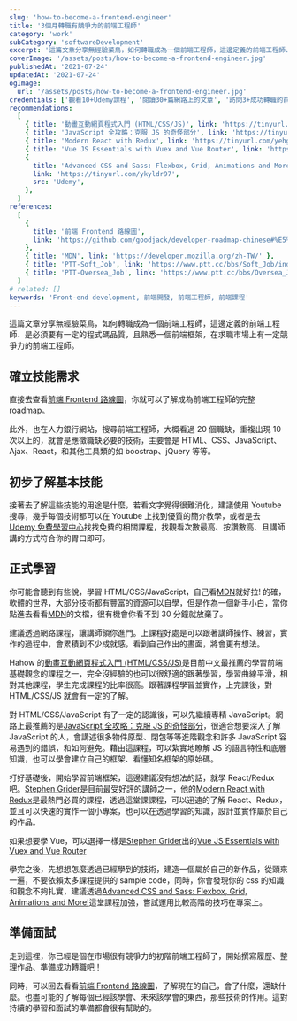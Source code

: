 ```yaml
---
slug: 'how-to-become-a-frontend-engineer'
title: '3個月轉職有競爭力的前端工程師'
category: 'work'
subCategory: 'softwareDevelopment'
excerpt: '這篇文章分享無經驗菜鳥，如何轉職成為一個前端工程師，這邊定義的前端工程師．是必須要有一定的程式碼品質，且熟悉一個前端框架，在求職市場上有一定競爭力的前端工程師。'
coverImage: '/assets/posts/how-to-become-a-frontend-engineer.jpg'
publishedAt: '2021-07-24'
updatedAt: '2021-07-24'
ogImage:
  url: '/assets/posts/how-to-become-a-frontend-engineer.jpg'
credentials: ['觀看10+Udemy課程', '閱讀30+篇網路上的文章', '訪問3+成功轉職的前端工程師']
recommendations:
  [
    { title: '動畫互動網頁程式入門 (HTML/CSS/JS)', link: 'https://tinyurl.com/ye77kpm3', src: 'Hahow' },
    { title: 'JavaScript 全攻略：克服 JS 的奇怪部分', link: 'https://tinyurl.com/yemfgsgj', src: 'Udemy' },
    { title: 'Modern React with Redux', link: 'https://tinyurl.com/yehgynsv', src: 'Udemy' },
    { title: 'Vue JS Essentials with Vuex and Vue Router', link: 'https://tinyurl.com/yzp53825', src: 'Udemy' },
    {
      title: 'Advanced CSS and Sass: Flexbox, Grid, Animations and More!',
      link: 'https://tinyurl.com/ykyldr97',
      src: 'Udemy',
    },
  ]
references:
  [
    {
      title: '前端 Frontend 路線圖',
      link: 'https://github.com/goodjack/developer-roadmap-chinese#%E5%89%8D%E7%AB%AF-frontend-%E8%B7%AF%E7%B7%9A%E5%9C%96',
    },
    { title: 'MDN', link: 'https://developer.mozilla.org/zh-TW/' },
    { title: 'PTT-Soft_Job', link: 'https://www.ptt.cc/bbs/Soft_Job/index.html' },
    { title: 'PTT-Oversea_Job', link: 'https://www.ptt.cc/bbs/Oversea_Job/index.html' },
  ]
# related: []
keywords: 'Front-end development, 前端開發, 前端工程師, 前端課程'
---
```


這篇文章分享無經驗菜鳥，如何轉職成為一個前端工程師，這邊定義的前端工程師．是必須要有一定的程式碼品質，且熟悉一個前端框架，在求職市場上有一定競爭力的前端工程師。

## 確立技能需求

直接去查看[前端 Frontend 路線圖](https://github.com/goodjack/developer-roadmap-chinese#%E5%89%8D%E7%AB%AF-frontend-%E8%B7%AF%E7%B7%9A%E5%9C%96)，你就可以了解成為前端工程師的完整 roadmap。

此外，也在人力銀行網站，搜尋前端工程師，大概看過 20 個職缺，重複出現 10 次以上的，就會是應徵職缺必要的技術，主要會是 HTML、CSS、JavaScript、Ajax、React，和其他工具類的如 boostrap、jQuery 等等。

## 初步了解基本技能

接著去了解這些技能的用途是什麼，若看文字覺得很難消化，建議使用 Youtube 搜尋，幾乎每個技術都可以在 Youtube 上找到優質的簡介教學，或者是去 [Udemy 免費學習中心](https://tinyurl.com/yfbaghja)找找免費的相關課程，找觀看次數最高、按讚數高、且講師講的方式符合你的胃口即可。

## 正式學習

你可能會聽到有些說，學習 HTML/CSS/JavaScript，自己看[MDN](https://developer.mozilla.org/zh-TW/)就好拉! 的確，軟體的世界，大部分技術都有豐富的資源可以自學，但是作為一個新手小白，當你點進去看看[MDN](https://developer.mozilla.org/zh-TW/)的文檔，很有機會你看不到 30 分鐘就放棄了。

建議透過網路課程，讓講師領你進門。上課程好處是可以跟著講師操作、練習，實作的過程中，會累積到不少成就感，看到自己作出的畫面，將會更有想法。

Hahow 的[動畫互動網頁程式入門 (HTML/CSS/JS)](https://tinyurl.com/ye77kpm3 "affiliate")是目前中文最推薦的學習前端基礎觀念的課程之一，完全沒經驗的也可以很舒適的跟著學習，學習曲線平滑，相對其他課程，學生完成課程的比率很高。跟著課程學習並實作，上完課後，對 HTML/CSS/JS 就會有一定的了解。

對 HTML/CSS/JavaScript 有了一定的認識後，可以先繼續專精 JavaScript。網路上最推薦的是[JavaScript 全攻略：克服 JS 的奇怪部分](https://tinyurl.com/yemfgsgj "affiliate")，很適合想要深入了解 JavaScript 的人，會講述很多物件原型、閉包等等進階觀念和許多 JavaScript 容易遇到的錯誤，和如何避免。藉由這課程，可以紮實地瞭解 JS 的語言特性和底層知識，也可以學會建立自己的框架、看懂知名框架的原始碼。

打好基礎後，開始學習前端框架，這邊建議沒有想法的話，就學 React/Redux 吧。[Stephen Grider](https://tinyurl.com/ydnr493j "affiliate")是目前最受好評的講師之一，他的[Modern React with Redux](https://tinyurl.com/yehgynsv "affiliate")是最熱門必買的課程，透過這堂課課程，可以迅速的了解 React、Redux，並且可以快速的實作一個小專案，也可以在透過學習的知識，設計並實作屬於自己的作品。

如果想要學 Vue，可以選擇一樣是[Stephen Grider](https://tinyurl.com/ydnr493j "affiliate")出的[Vue JS Essentials with Vuex and Vue Router](https://tinyurl.com/yzp53825 "affiliate")

學完之後，先想想怎麼透過已經學到的技術，建造一個屬於自己的新作品，從頭來一遍，不要依賴太多課程提供的 sample code，同時，你會發現你的 css 的知識和觀念不夠扎實，建議透過[Advanced CSS and Sass: Flexbox, Grid, Animations and More!](https://tinyurl.com/ykyldr97 "affiliate")這堂課程加強，嘗試運用比較高階的技巧在專案上。

## 準備面試

走到這裡，你已經是個在市場很有競爭力的初階前端工程師了，開始撰寫履歷、整理作品、準備成功轉職吧！

同時，可以回去看看[前端 Frontend 路線圖](https://github.com/goodjack/developer-roadmap-chinese#%E5%89%8D%E7%AB%AF-frontend-%E8%B7%AF%E7%B7%9A%E5%9C%96)，了解現在的自己，會了什麼，還缺什麼。也盡可能的了解每個已經該學會、未來該學會的東西，那些技術的作用。這對持續的學習和面試的準備都會很有幫助的。

<!-- ## Reference

1. [前端 Frontend 路線圖](https://github.com/goodjack/developer-roadmap-chinese#%E5%89%8D%E7%AB%AF-frontend-%E8%B7%AF%E7%B7%9A%E5%9C%96)
2. [PTT-Soft_Job](https://www.ptt.cc/bbs/Soft_Job/index.html)
3. [PTT-Oversea_Job](https://www.ptt.cc/bbs/Oversea_Job/index.html) -->
